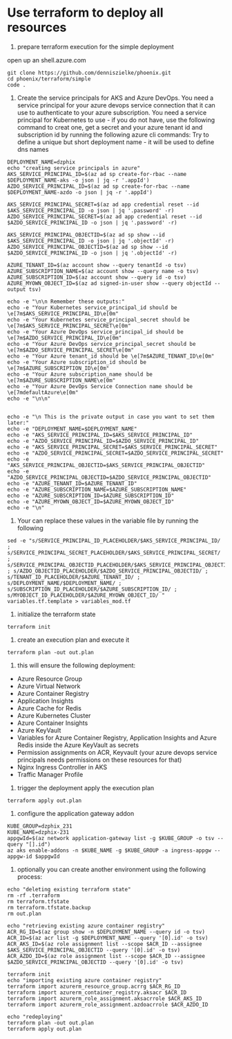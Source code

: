 # Use terraform to deploy all resources

1. prepare terraform execution for the simple deployment

open up an shell.azure.com

```
git clone https://github.com/denniszielke/phoenix.git
cd phoenix/terraform/simple
code .
```

1. Create the service principals for AKS and Azure DevOps.
You need a service principal for your azure devops service connection that it can use to authenticate to your azure subscription.
You need a service principal for Kubernetes to use - if you do not have, use the following command to creat one, get a secret and your azure tenant id and subscription id by running the following azure cli commands:
Try to define a unique but short deployment name - it will be used to define  dns names

```
DEPLOYMENT_NAME=dzphix
echo "creating service principals in azure"
AKS_SERVICE_PRINCIPAL_ID=$(az ad sp create-for-rbac --name $DEPLOYMENT_NAME-aks -o json | jq -r '.appId')
AZDO_SERVICE_PRINCIPAL_ID=$(az ad sp create-for-rbac --name $DEPLOYMENT_NAME-azdo -o json | jq -r '.appId')

AKS_SERVICE_PRINCIPAL_SECRET=$(az ad app credential reset --id $AKS_SERVICE_PRINCIPAL_ID -o json | jq '.password' -r)
AZDO_SERVICE_PRINCIPAL_SECRET=$(az ad app credential reset --id $AZDO_SERVICE_PRINCIPAL_ID -o json | jq '.password' -r)

AKS_SERVICE_PRINCIPAL_OBJECTID=$(az ad sp show --id $AKS_SERVICE_PRINCIPAL_ID -o json | jq '.objectId' -r)
AZDO_SERVICE_PRINCIPAL_OBJECTID=$(az ad sp show --id $AZDO_SERVICE_PRINCIPAL_ID -o json | jq '.objectId' -r)

AZURE_TENANT_ID=$(az account show --query tenantId -o tsv)
AZURE_SUBSCRIPTION_NAME=$(az account show --query name -o tsv)
AZURE_SUBSCRIPTION_ID=$(az account show --query id -o tsv)
AZURE_MYOWN_OBJECT_ID=$(az ad signed-in-user show --query objectId --output tsv)

echo -e "\n\n Remember these outputs:"
echo -e "Your Kubernetes service_principal_id should be \e[7m$AKS_SERVICE_PRINCIPAL_ID\e[0m"
echo -e "Your Kubernetes service_principal_secret should be \e[7m$AKS_SERVICE_PRINCIPAL_SECRET\e[0m"
echo -e "Your Azure DevOps service_principal_id should be \e[7m$AZDO_SERVICE_PRINCIPAL_ID\e[0m"
echo -e "Your Azure DevOps service_principal_secret should be \e[7m$AZDO_SERVICE_PRINCIPAL_SECRET\e[0m"
echo -e "Your Azure tenant_id should be \e[7m$AZURE_TENANT_ID\e[0m"
echo -e "Your Azure subscription_id should be \e[7m$AZURE_SUBSCRIPTION_ID\e[0m"
echo -e "Your Azure subscription_name should be \e[7m$AZURE_SUBSCRIPTION_NAME\e[0m"
echo -e "Your Azure DevOps Service Connection name should be \e[7mdefaultAzure\e[0m"
echo -e "\n\n"


echo -e "\n This is the private output in case you want to set them later:"
echo -e "DEPLOYMENT_NAME=$DEPLOYMENT_NAME"
echo -e "AKS_SERVICE_PRINCIPAL_ID=$AKS_SERVICE_PRINCIPAL_ID"
echo -e "AZDO_SERVICE_PRINCIPAL_ID=$AZDO_SERVICE_PRINCIPAL_ID"
echo -e "AKS_SERVICE_PRINCIPAL_SECRET=$AKS_SERVICE_PRINCIPAL_SECRET"
echo -e "AZDO_SERVICE_PRINCIPAL_SECRET=$AZDO_SERVICE_PRINCIPAL_SECRET"
echo -e "AKS_SERVICE_PRINCIPAL_OBJECTID=$AKS_SERVICE_PRINCIPAL_OBJECTID"
echo -e "AZDO_SERVICE_PRINCIPAL_OBJECTID=$AZDO_SERVICE_PRINCIPAL_OBJECTID"
echo -e "AZURE_TENANT_ID=$AZURE_TENANT_ID"
echo -e "AZURE_SUBSCRIPTION_NAME=$AZURE_SUBSCRIPTION_NAME"
echo -e "AZURE_SUBSCRIPTION_ID=$AZURE_SUBSCRIPTION_ID"
echo -e "AZURE_MYOWN_OBJECT_ID=$AZURE_MYOWN_OBJECT_ID"
echo -e "\n"
```

1. Your can replace these values in the variable file by running the following
```
sed -e "s/SERVICE_PRINCIPAL_ID_PLACEHOLDER/$AKS_SERVICE_PRINCIPAL_ID/ ; s/SERVICE_PRINCIPAL_SECRET_PLACEHOLDER/$AKS_SERVICE_PRINCIPAL_SECRET/ ; s/SERVICE_PRINCIPAL_OBJECTID_PLACEHOLDER/$AKS_SERVICE_PRINCIPAL_OBJECTID/ ; s/AZDO_OBJECTID_PLACEHOLDER/$AZDO_SERVICE_PRINCIPAL_OBJECTID/ ; s/TENANT_ID_PLACEHOLDER/$AZURE_TENANT_ID/ ; s/DEPLOYMENT_NAME/$DEPLOYMENT_NAME/ ; s/SUBSCRIPTION_ID_PLACEHOLDER/$AZURE_SUBSCRIPTION_ID/ ; s/MYOBJECT_ID_PLACEHOLDER/$AZURE_MYOWN_OBJECT_ID/ " variables.tf.template > variables_mod.tf
```


1. initialize the terraform state
```
terraform init
```

1. create an execution plan and execute it
```
terraform plan -out out.plan
```

1. this will ensure the following deployment:
- Azure Resource Group
- Azure Virtual Network
- Azure Container Registry
- Application Insights
- Azure Cache for Redis
- Azure Kubernetes Cluster
- Azure Container Insights
- Azure KeyVault
- Variables for Azure Container Registry, Application Insights and Azure Redis inside the Azure KeyVault as secrets
- Permission assignments on ACR, Keyvault (your azure devops service principals needs permissions on these resources for that)
- Nginx Ingress Controller in AKS
- Traffic Manager Profile

1. trigger the deployment
apply the execution plan
```
terraform apply out.plan
```

1. configure the application gateway addon
```
KUBE_GROUP=dzphix_231
KUBE_NAME=dzphix-231
appgwId=$(az network application-gateway list -g $KUBE_GROUP -o tsv --query "[].id") 
az aks enable-addons -n $KUBE_NAME -g $KUBE_GROUP -a ingress-appgw --appgw-id $appgwId
```

1. optionally you can create another environment using the following process:

```
echo "deleting existing terraform state"
rm -rf .terraform
rm terraform.tfstate
rm terraform.tfstate.backup
rm out.plan

echo "retrieving existing azure container registry"
ACR_RG_ID=$(az group show -n $DEPLOYMENT_NAME --query id -o tsv)
ACR_ID=$(az acr list -g $DEPLOYMENT_NAME --query '[0].id' -o tsv)
ACR_AKS_ID=$(az role assignment list --scope $ACR_ID --assignee $AKS_SERVICE_PRINCIPAL_OBJECTID --query '[0].id' -o tsv)
ACR_AZDO_ID=$(az role assignment list --scope $ACR_ID --assignee $AZDO_SERVICE_PRINCIPAL_OBJECTID --query '[0].id' -o tsv)

terraform init
echo "importing existing azure container registry"
terraform import azurerm_resource_group.acrrg $ACR_RG_ID
terraform import azurerm_container_registry.aksacr $ACR_ID
terraform import azurerm_role_assignment.aksacrrole $ACR_AKS_ID
terraform import azurerm_role_assignment.azdoacrrole $ACR_AZDO_ID

echo "redeploying"
terraform plan -out out.plan
terraform apply out.plan
```

